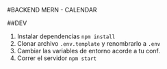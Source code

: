 #BACKEND MERN - CALENDAR

##DEV

1. Instalar dependencias `npm install`
2. Clonar archivo `.env.template` y renombrarlo a `.env`
3. Cambiar las variables de entorno acorde a tu conf.
4. Correr el servidor `npm start`
